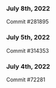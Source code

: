 ### July 8th, 2022

Commit #281895

### July 5th, 2022

Commit #314353


### July 4th, 2022

Commit #72281
